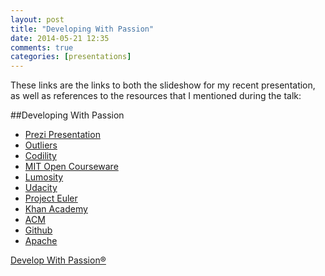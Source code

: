 ```yaml
---
layout: post
title: "Developing With Passion"
date: 2014-05-21 12:35
comments: true
categories: [presentations]
---
```

These links are the links to both the slideshow for my recent presentation, as well as references to the resources that I mentioned during the talk:

##Developing With Passion

* [Prezi Presentation](http://prezi.com/svtff5gr4exj/?utm_campaign=share&utm_medium=copy)
* [Outliers](http://www.amazon.com/Outliers-Story-Success-Malcolm-Gladwell/dp/0316017930)
* [Codility](https://codility.com/)
* [MIT Open Courseware](http://ocw.mit.edu/)
* [Lumosity](http://www.lumosity.com/)
* [Udacity](https://www.udacity.com/)
* [Project Euler](https://projecteuler.net/)
* [Khan Academy](http://es.khanacademy.org/)
* [ACM](http://icpc.baylor.edu/)
* [Github](https://github.com/)
* [Apache](http://www.apache.org/)

[Develop With Passion®](http://www.developwithpassion.com)
